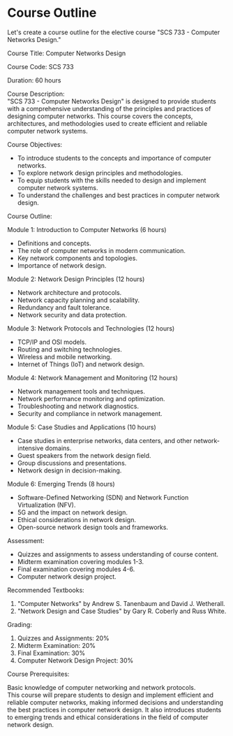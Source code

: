 # Course Outline
Let's create a course outline for the elective course "SCS 733 - Computer Networks Design."

<p> Course Title: Computer Networks Design</p>

<p>Course Code: SCS 733</p>

<p>Duration: 60 hours</p>

Course Description:<br>
"SCS 733 - Computer Networks Design" is designed to provide students with a comprehensive understanding of the principles and practices of designing computer networks. This course covers the concepts, architectures, and methodologies used to create efficient and reliable computer network systems.<br>

Course Objectives:

* To introduce students to the concepts and importance of computer networks.
* To explore network design principles and methodologies.
* To equip students with the skills needed to design and implement computer network systems.
* To understand the challenges and best practices in computer network design.
  
Course Outline:

Module 1: Introduction to Computer Networks (6 hours)

* Definitions and concepts.
* The role of computer networks in modern communication.
* Key network components and topologies.
* Importance of network design.
  
Module 2: Network Design Principles (12 hours)

* Network architecture and protocols.
* Network capacity planning and scalability.
* Redundancy and fault tolerance.
* Network security and data protection.
  
Module 3: Network Protocols and Technologies (12 hours)

* TCP/IP and OSI models.
* Routing and switching technologies.
* Wireless and mobile networking.
* Internet of Things (IoT) and network design.
  
Module 4: Network Management and Monitoring (12 hours)

* Network management tools and techniques.
* Network performance monitoring and optimization.
* Troubleshooting and network diagnostics.
* Security and compliance in network management.
  
Module 5: Case Studies and Applications (10 hours)

* Case studies in enterprise networks, data centers, and other network-intensive domains.
* Guest speakers from the network design field.
* Group discussions and presentations.
* Network design in decision-making.
  
Module 6: Emerging Trends (8 hours)

* Software-Defined Networking (SDN) and Network Function Virtualization (NFV).
* 5G and the impact on network design.
* Ethical considerations in network design.
* Open-source network design tools and frameworks.
  
Assessment:

* Quizzes and assignments to assess understanding of course content.
* Midterm examination covering modules 1-3.
* Final examination covering modules 4-6.
* Computer network design project.
  
Recommended Textbooks:

1. "Computer Networks" by Andrew S. Tanenbaum and David J. Wetherall.
2. "Network Design and Case Studies" by Gary R. Coberly and Russ White.
   
Grading:

1. Quizzes and Assignments: 20%
2. Midterm Examination: 20%
3. Final Examination: 30%
4. Computer Network Design Project: 30%
   
Course Prerequisites:<br>

Basic knowledge of computer networking and network protocols.<br>
This course will prepare students to design and implement efficient and reliable computer networks, making informed decisions and understanding the best practices in computer network design. It also introduces students to emerging trends and ethical considerations in the field of computer network design.<br>
